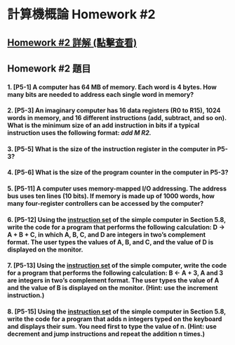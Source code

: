 # 計算機概論 Homework #2

## [Homework #2 詳解 (點擊查看)](/Homework/ans/hw_2_ans.md)

## Homework #2 題目

#### 1.	[P5-1] A computer has 64 MB of memory. Each word is 4 bytes. How many bits are needed to address each single word in memory?

#### 2.	[P5-3] An imaginary computer has 16 data registers (R0 to R15), 1024 words in memory, and 16 different instructions (add, subtract, and so on). What is the minimum size of an add instruction in bits if a typical instruction uses the following format:  *add M R2.*

#### 3.	[P5-5] What is the size of the instruction register in the computer in P5-3?

#### 4.	[P5-6] What is the size of the program counter in the computer in P5-3?

#### 5.	[P5-11] A computer uses memory-mapped I/O addressing. The address bus uses ten lines (10 bits). If memory is made up of 1000 words, how many four-register controllers can be accessed by the computer?

#### 6.	[P5-12] Using the [instruction set](/Assembly/Instruction_Set.png) of the simple computer in Section 5.8, write the code for a program that performs the following calculation: D -> A + B + C, in which A, B, C, and D are integers in two’s complement format. The user types the values of A, B, and C, and the value of D is displayed on the monitor. 

#### 7.	[P5-13] Using the [instruction set](/Assembly/Instruction_Set.png) of the simple computer, write the code for a program that performs the following calculation: B  <-  A + 3, A and 3 are integers in two’s complement format. The user types the value of A and the value of B is displayed on the monitor. (Hint: use the increment instruction.)

#### 8.	[P5-15] Using the [instruction set](/Assembly/Instruction_Set.png) of the simple computer in Section 5.8, write the code for a program that adds n integers typed on the keyboard and displays their sum.  You need first to type the value of n. (Hint: use decrement and jump instructions and repeat the addition n times.)
